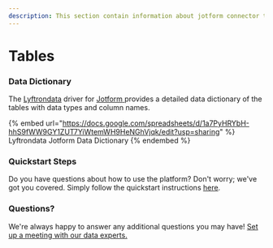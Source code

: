 ```yaml
---
description: This section contain information about jotform connector tables information
---
```


# Tables

### Data Dictionary

The [Lyftrondata](https://www.lyftrondata.com/) driver for [Jotform](https://www.lyftrondata.com/integration/jotform/)[ ](https://www.lyftrondata.com/integration/jotform/)provides a detailed data dictionary of the tables with data types and column names.

{% embed url="https://docs.google.com/spreadsheets/d/1a7PyHRYbH-hhS9fWW9GY1ZUT7YiWtemWH9HeNGhVjqk/edit?usp=sharing" %}
Lyftrondata Jotform Data Dictionary
{% endembed %}

### Quickstart Steps

Do you have questions about how to use the platform? Don't worry; we've got you covered. Simply follow the quickstart instructions [here](../../../../quickstart-steps.md).

### Questions? <a href="#questions" id="questions"></a>

We're always happy to answer any additional questions you may have! [Set up a meeting with our data experts.](https://www.lyftrondata.com/book-a-meeting/)

